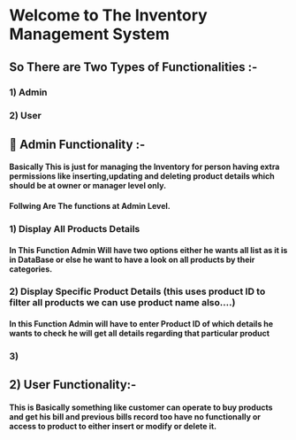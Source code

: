 # Welcome to The Inventory Management System

## So There are Two Types of Functionalities :-
### 1) Admin
### 2) User

## 🌟 Admin Functionality :-
#### Basically This is just for managing the Inventory for person having extra permissions like inserting,updating and deleting product details which should be at owner or manager level only.

#### Follwing Are The functions at Admin Level.

### 1) Display All Products Details
#### In This Function Admin Will have two options either he wants all list as it is in DataBase or else he want to have a look on all products by their categories.

### 2) Display Specific Product Details (this uses product ID to filter all products we can use product name also....)
#### In this Function Admin will have to enter Product ID of which details he wants to check he will get all details regarding that particular product

### 3)

## 2) User Functionality:-
#### This is Basically something like customer can operate to buy products and get his bill and previous bills record too have no functionally or access to product to either insert or modify or delete it.
